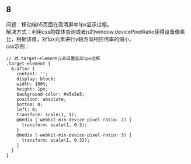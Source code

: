 ## 8
问题：移动端h5页面在高清屏中1px显示过粗。  
解决方式：利用css的媒体查询或者js的window.devicePixelRatio获得设备像素比，根据该值，对1px元素进行y轴方向相应倍率的缩小。  
css示例：
```
// 对.target-element元素设置底部1px边框
.target-element {
  &:after {
    content: '';
    display: block;
    width: 100%;
    height: 1px;
    background-color: #e5e5e5;
    position: absolute;
    bottom: 0;
    left: 0;
    transform: scale(1, 1);
    @media (-webkit-min-device-pixel-ratio: 2) {
      transform: scale(1, 0.5);
    }
    @media (-webkit-min-device-pixel-ratio: 3) {
      transform: scale(1, 0.33);
    }
  }
}
```  
  
  
